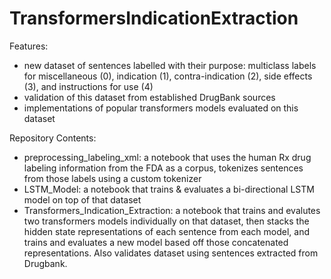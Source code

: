 # TransformersIndicationExtraction

Features:
 - new dataset of sentences labelled with their purpose: multiclass labels for miscellaneous (0), indication (1), contra-indication (2), side effects (3), and instructions for use (4)
 - validation of this dataset from established DrugBank sources
 - implementations of popular transformers models evaluated on this dataset

Repository Contents:
- preprocessing_labeling_xml: a notebook that uses the human Rx drug labeling information from the FDA as a corpus, tokenizes sentences from those labels using a custom tokenizer 
- LSTM_Model: a notebook that trains & evaluates a bi-directional LSTM model on top of that dataset
- Transformers_Indication_Extraction: a notebook that trains and evalutes two transformers models individually on that dataset, then stacks the hidden state representations of each sentence from each model, and trains and evaluates a new model based off those concatenated representations. Also validates dataset using sentences extracted from Drugbank.
